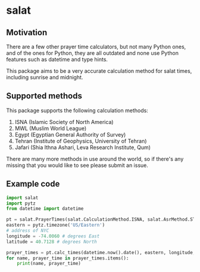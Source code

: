 # salat

## Motivation

There are a few other prayer time calculators, but not many Python ones, and of the ones for Python, they are all outdated and none use Python features such as datetime and type hints.

This package aims to be a very accurate calculation method for salat times, including sunrise and midnight.

## Supported methods
This package supports the following calculation methods:
1. ISNA (Islamic Society of North America)
2. MWL (Muslim World League)
3. Egypt (Egyptian General Authority of Survey)
4. Tehran (Institute of Geophysics, University of Tehran)
5. Jafari (Shia Ithna Ashari, Leva Research Institute, Qum)

There are many more methods in use around the world, so if there's any missing that you would like to see please submit an issue.

## Example code

```python
import salat
import pytz
from datetime import datetime

pt = salat.PrayerTimes(salat.CalculationMethod.ISNA, salat.AsrMethod.STANDARD)
eastern = pytz.timezone('US/Eastern')
# address of NYC
longitude = -74.0060 # degrees East
latitude = 40.7128 # degrees North

prayer_times = pt.calc_times(datetime.now().date(), eastern, longitude, latitude)
for name, prayer_time in prayer_times.items():
    print(name, prayer_time)
```